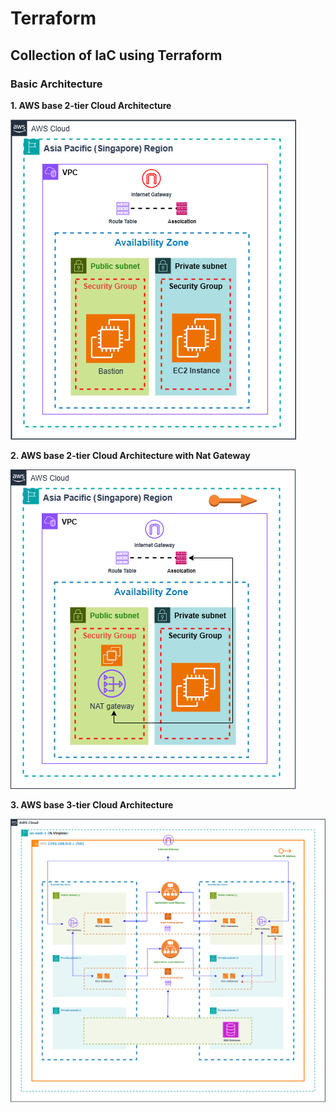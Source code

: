 # Terraform
## Collection of IaC using Terraform
### Basic Architecture
**1. AWS base 2-tier Cloud Architecture**

![2-tier-architecture](/2-tier-architecture/Final-2-tier.png)

**2. AWS base 2-tier Cloud Architecture with Nat Gateway**

![3-tier-architecture-basic](/2-tier-architecture-natgateway/Final-2-tier-natgateway.png)

**3. AWS base 3-tier Cloud Architecture**

![3-tier-architecture-basic](/3-tier-architecture/3-tier.png)
